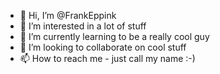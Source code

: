 - 👋 Hi, I’m @FrankEppink
- 👀 I’m interested in a lot of stuff
- 🌱 I’m currently learning to be a really cool guy
- 💞️ I’m looking to collaborate on cool stuff
- 📫 How to reach me - just call my name :-)

<!---
FrankEppink/FrankEppink is a ✨ special ✨ repository because its `README.md` (this file) appears on your GitHub profile.
You can click the Preview link to take a look at your changes.
--->
